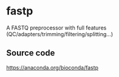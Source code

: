 # fastp

A FASTQ preprocessor with full features (QC/adapters/trimming/filtering/splitting...)

## Source code

<https://anaconda.org/bioconda/fastp>
